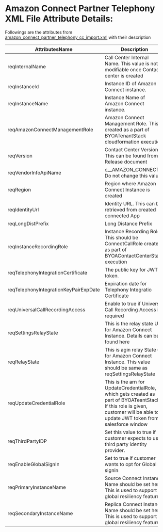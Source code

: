 # Amazon Connect Partner Telephony XML File Attribute Details:

Followings are the attributes from [amazon_connect_partner_telephony_cc_import.xml](amazon_connect_partner_telephony_cc_import.xml) with their description


AttributesName | Description  
--- |-------------
reqInternalName	|Call Center Internal Name. This value is not modifiable once Contact center is created
reqInstanceId	|Instance ID of Amazon Connect instance.
reqInstanceName	|Instance Name of Amazon Connect instance.
reqAmazonConnectManagementRole	|Amazon Connect Management Role. This created as a part of BYOATenantStack cloudformation execution
reqVersion	|Contact Center Version. This can be found from Release document
reqVendorInfoApiName	|c__AMAZON_CONNECT. Do not change this value
reqRegion	|Region where Amazon Connect Instance is created
reqIdentityUrl	|Identity URL. This can be retrieved from created connected App
reqLongDistPrefix	|Long Distance Prefix
reqInstanceRecordingRole	|Instance Recording Role. This should be ConnectCallRole created as part of BYOAContactCenterStack execution
reqTelephonyIntegrationCertificate	|The public key for JWT token.
reqTelephonyIntegrationKeyPairExpDate	|Expiration date for Telephony Integratio Certificate
reqUniversalCallRecordingAccess	|Enable to true if Universal Call Recording Access is required
reqSettingsRelayState	|This is the relay state URL for Amazon Connect Instance. Details can be found here
reqRelayState	|This is agin relay State url for Amazon Connect Instance. This value should be same as reqSettingsRelayState
reqUpdateCredentialRole	|This is the arn for UpdateCredentialRole, which gets created as part of BYOATeantStack. If this role is given, customer will be able to update JWT token from salesforce window
reqThirdPartyIDP	|Set this value to true if customer expects to use third party identity provider.
reqEnableGlobalSignIn	|Set to true if customer wants to opt for Global signin
reqPrimaryInstanceName	|Source Connect Instance Name should be set here. This is used to support global resiliency feature
reqSecondaryInstanceName	|Replica Connect Instance Name should be set here. This is used to support global resiliency feature





